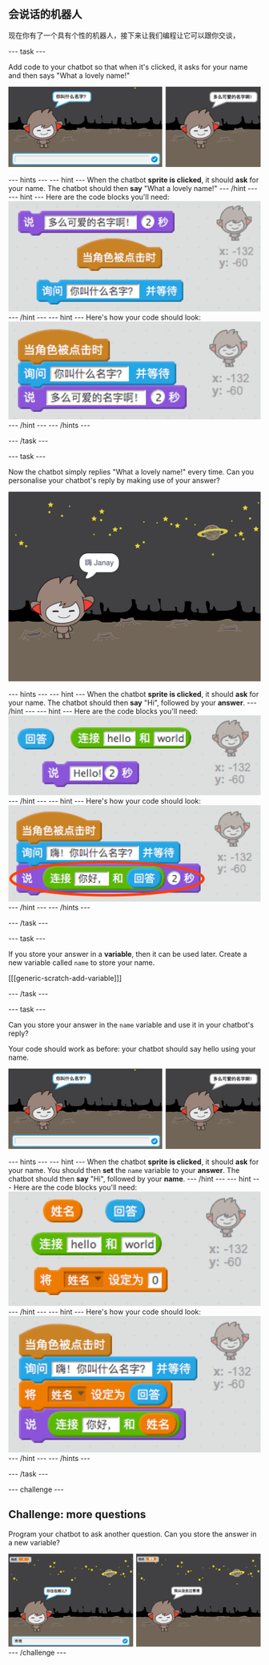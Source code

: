 ## 会说话的机器人

现在你有了一个具有个性的机器人，接下来让我们编程让它可以跟你交谈，

\--- task \---

Add code to your chatbot so that when it's clicked, it asks for your name and then says "What a lovely name!"

![Testing a ChatBot response](images/chatbot-ask-test.png)

\--- hints \--- \--- hint \--- When the chatbot **sprite is clicked**, it should **ask** for your name. The chatbot should then **say** "What a lovely name!" \--- /hint \--- \--- hint \--- Here are the code blocks you'll need: ![Blocks for a ChatBot reply](images/chatbot-ask-blocks.png) \--- /hint \--- \--- hint \--- Here's how your code should look: ![Code for a ChatBot reply](images/chatbot-ask-code.png) \--- /hint \--- \--- /hints \---

\--- /task \---

\--- task \---

Now the chatbot simply replies "What a lovely name!" every time. Can you personalise your chatbot's reply by making use of your answer?

![Testing a personalised reply](images/chatbot-answer-test.png)

\--- hints \--- \--- hint \--- When the chatbot **sprite is clicked**, it should **ask** for your name. The chatbot should then **say** "Hi", followed by your **answer**. \--- /hint \--- \--- hint \--- Here are the code blocks you'll need: ![Blocks for a personalised reply](images/chatbot-answer-blocks.png) \--- /hint \--- \--- hint \--- Here's how your code should look: ![Code for a personalised reply](images/chatbot-answer-code.png) \--- /hint \--- \--- /hints \---

\--- /task \---

\--- task \---

If you store your answer in a **variable**, then it can be used later. Create a new variable called `name` to store your name.

[[[generic-scratch-add-variable]]]

\--- /task \---

\--- task \---

Can you store your answer in the `name` variable and use it in your chatbot's reply?

Your code should work as before: your chatbot should say hello using your name.

![Testing a 'name' variable](images/chatbot-ask-test.png)

\--- hints \--- \--- hint \--- When the chatbot **sprite is clicked**, it should **ask** for your name. You should then **set** the `name` variable to your **answer**. The chatbot should then **say** "Hi", followed by your **name**. \--- /hint \--- \--- hint \--- Here are the code blocks you'll need: ![Blocks for a 'name' variable](images/chatbot-variable-blocks.png) \--- /hint \--- \--- hint \--- Here's how your code should look: ![Code for a 'name' variable](images/chatbot-variable-code.png) \--- /hint \--- \--- /hints \---

\--- /task \---

\--- challenge \---

## Challenge: more questions

Program your chatbot to ask another question. Can you store the answer in a new variable?

![More questions](images/chatbot-question.png) \--- /challenge \---